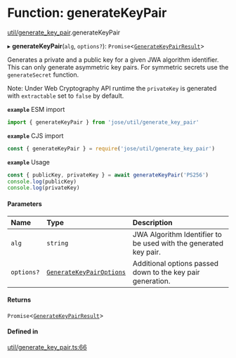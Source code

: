 # Function: generateKeyPair

[util/generate_key_pair](../modules/util_generate_key_pair.md).generateKeyPair

▸ **generateKeyPair**(`alg`, `options?`): `Promise`<[`GenerateKeyPairResult`](../interfaces/util_generate_key_pair.GenerateKeyPairResult.md)\>

Generates a private and a public key for a given JWA algorithm identifier.
This can only generate asymmetric key pairs. For symmetric secrets use the
`generateSecret` function.

Note: Under Web Cryptography API runtime the `privateKey` is generated with
`extractable` set to `false` by default.

**`example`** ESM import
```js
import { generateKeyPair } from 'jose/util/generate_key_pair'
```

**`example`** CJS import
```js
const { generateKeyPair } = require('jose/util/generate_key_pair')
```

**`example`** Usage
```js
const { publicKey, privateKey } = await generateKeyPair('PS256')
console.log(publicKey)
console.log(privateKey)
```

#### Parameters

| Name | Type | Description |
| :------ | :------ | :------ |
| `alg` | `string` | JWA Algorithm Identifier to be used with the generated key pair. |
| `options?` | [`GenerateKeyPairOptions`](../interfaces/util_generate_key_pair.GenerateKeyPairOptions.md) | Additional options passed down to the key pair generation. |

#### Returns

`Promise`<[`GenerateKeyPairResult`](../interfaces/util_generate_key_pair.GenerateKeyPairResult.md)\>

#### Defined in

[util/generate_key_pair.ts:66](https://github.com/panva/jose/blob/v3.14.2/src/util/generate_key_pair.ts#L66)

